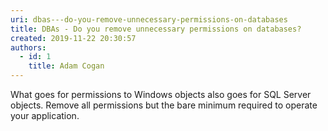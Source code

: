 ```yaml
---
uri: dbas---do-you-remove-unnecessary-permissions-on-databases
title: DBAs - Do you remove unnecessary permissions on databases?
created: 2019-11-22 20:30:57
authors:
  - id: 1
    title: Adam Cogan
---
```





<span class='intro'> <p class="ssw15-rteElement-P">What goes for permissions to Windows objects also goes for SQL Server objects. Remove all permissions but the bare minimum required to operate your application.​​<br></p> </span>




